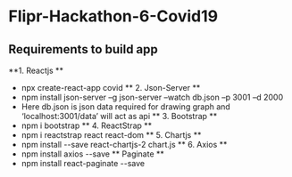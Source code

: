 # Flipr-Hackathon-6-Covid19

## Requirements to build app
**1. Reactjs ** 
- npx create-react-app covid
** 2. Json-Server **
- npm install json-server –g json-server –watch db.json –p 3001 –d 2000
- Here db.json is json data required for drawing graph and ‘localhost:3001/data’ will act as api
** 3. Bootstrap **
- npm i bootstrap
** 4. ReactStrap **
- npm i reactstrap react react-dom
** 5. Chartjs **
- npm install --save react-chartjs-2 chart.js
** 6. Axios **
- npm install axios --save
** Paginate **
- npm install react-paginate --save

